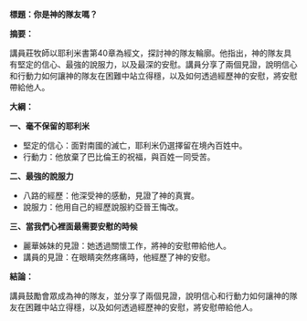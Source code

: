 **標題：你是神的隊友嗎？**

**摘要：**

講員莊牧師以耶利米書第40章為經文，探討神的隊友輪廓。他指出，神的隊友具有堅定的信心、最強的說服力，以及最深的安慰。講員分享了兩個見證，說明信心和行動力如何讓神的隊友在困難中站立得穩，以及如何透過經歷神的安慰，將安慰帶給他人。

**大綱：**

**一、毫不保留的耶利米**
* 堅定的信心：面對南國的滅亡，耶利米仍選擇留在境內百姓中。
* 行動力：他放棄了巴比倫王的祝福，與百姓一同受苦。

**二、最強的說服力**
* 八路的經歷：他深受神的感動，見證了神的真實。
* 說服力：他用自己的經歷說服約亞晉王悔改。

**三、當我們心裡面最需要安慰的時候**
* 麗華姊妹的見證：她透過關懷工作，將神的安慰帶給他人。
* 講員的見證：在眼睛突然疼痛時，他經歷了神的安慰。

**結論：**

講員鼓勵會眾成為神的隊友，並分享了兩個見證，說明信心和行動力如何讓神的隊友在困難中站立得穩，以及如何透過經歷神的安慰，將安慰帶給他人。
